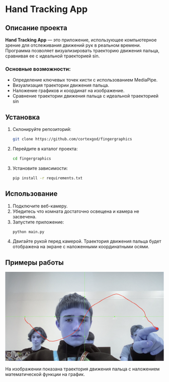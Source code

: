 
# Hand Tracking App

## Описание проекта
**Hand Tracking App** — это приложение, использующее компьютерное зрение для отслеживания движений рук в реальном времени. Программа позволяет визуализировать траекторию движения пальца, сравнивая ее с идеальной траекторией sin.

### Основные возможности:
- Определение ключевых точек кисти с использованием MediaPipe.
- Визуализация траектории движения пальца.
- Наложение графиков и координат на изображение. 
- Сравнение траектории движения пальца с идеальной траекторией sin

## Установка

1. Склонируйте репозиторий:
   ```bash
   git clone https://github.com/cortexgod/fingergraphics
   ```
2. Перейдите в каталог проекта:
   ```bash
   cd fingergraphics
   ```
3. Установите зависимости:
   ```bash
   pip install -r requirements.txt
   ```

## Использование

1. Подключите веб-камеру.
2. Убедитесь что комната достаточно освещена и камера не засвечена.
2. Запустите приложение:
   ```bash
   python main.py
   ```
3. Двигайте рукой перед камерой. Траектория движения пальца будет отображена на экране с наложенными координатными осями.

## Примеры работы

![Пример работы](./screenshot.png)

На изображении показана траектория движения пальца с наложением математической функции на график.

